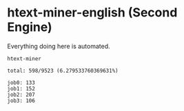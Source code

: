 # htext-miner-english (Second Engine)

Everything doing here is automated.

```
htext-miner

total: 598/9523 (6.279533760369631%)

job0: 133
job1: 152
job2: 207
job3: 106
```